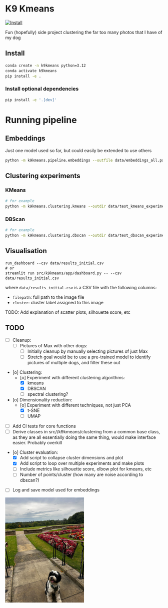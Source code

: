 # K9 Kmeans
[![Install](https://github.com/sdysch/k9-kmeans/actions/workflows/install.yml/badge.svg)](https://github.com/sdysch/k9-kmeans/actions/workflows/install.yml)

Fun (hopefully) side project clustering the far too many photos that I have of my dog
## Install
```bash
conda create -n k9kmeans python=3.12
conda activate k9kmeans
pip install -e .
```

### Install optional dependencies
```bash
pip install -e '.[dev]'
```

# Running pipeline
## Embeddings
Just one model used so far, but could easily be extended to use others
```bash
python -m k9kmeans.pipeline.embeddings --outfile data/embeddings_all.parquet --image_dir images
```
## Clustering experiments
### KMeans
```bash
# for example
python -m k9kmeans.clustering.kmeans --outdir data/test_kmeans_experiment --embeddings_file data/embeddings_all.parquet --n_clusters 5
```
### DBScan
```bash
# for example
python -m k9kmeans.clustering.dbscan --outdir data/test_dbscan_experiment --embeddings_file data/embeddings_all.parquet --eps 0.5 --min_samples 5 --metric 'cosine'
```
## Visualisation
```
run_dashboard --csv data/results_initial.csv
# or
streamlit run src/k9kmeans/app/dashboard.py -- --csv data/results_initial.csv
```

where `data/results_initial.csv` is a CSV file with the following columns:
- `filepath`: full path to the image file
- `cluster`: cluster label assigned to this image

TODO: Add explanation of scatter plots, silhouette score, etc


## TODO
- [ ] Cleanup:
	- [ ] Pictures of Max with other dogs:
		- [ ] Initially cleanup by manually selecting pictures of just Max
		- [ ] Stretch goal would be to use a pre-trained model to identify pictures of multiple dogs, and filter these out
- [o] Clustering:
	- [o] Experiment with different clustering algorithms:
		- [X] kmeans
		- [X] DBSCAN
		- [ ] spectral clustering?
- [o] Dimensionality reduction:
	- [o] Experiment with different techniques, not just PCA
		- [X] t-SNE
		- [ ] UMAP
- [ ] Add CI tests for core functions
- [ ] Derive classes in src//k9kmeans/clustering from a common base class, as they are all essentially doing the same thing, would make interface easier. Probably overkill
- [o] Cluster evaluation:
	- [X] Add script to collapse cluster dimensions and plot
	- [X] Add script to loop over multiple experiments and make plots
	- [ ] Include metrics like silhouette score, elbow plot for kmeans, etc
	- [ ] Number of points/cluster (how many are noise according to dbscan?)
- [ ] Log and save model used for embeddings

<img src="Max.jpg" alt="Max" style="width:50%;">
